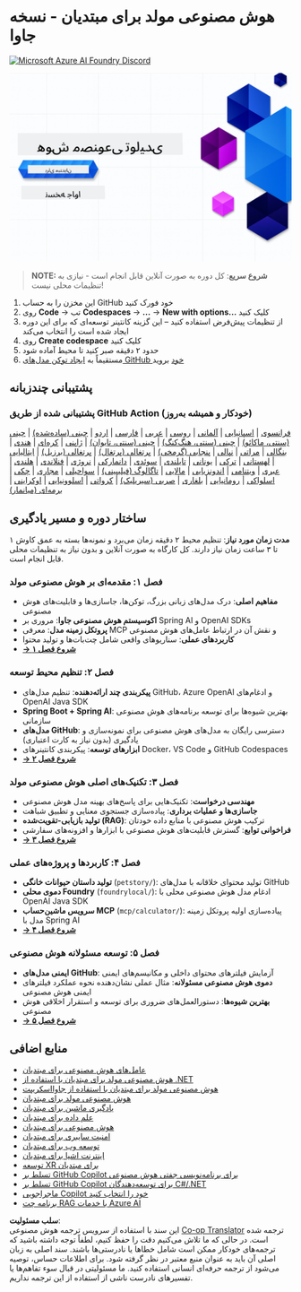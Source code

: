<!--
CO_OP_TRANSLATOR_METADATA:
{
  "original_hash": "0f080f1f2a635610b5f6eff5a58a9590",
  "translation_date": "2025-07-25T07:36:31+00:00",
  "source_file": "README.md",
  "language_code": "fa"
}
-->
# هوش مصنوعی مولد برای مبتدیان - نسخه جاوا
[![Microsoft Azure AI Foundry Discord](https://dcbadge.limes.pink/api/server/ByRwuEEgH4)](https://discord.com/invite/ByRwuEEgH4)

![Generative AI for Beginners - Java Edition](../../translated_images/beg-genai-series.61edc4a6b2cc54284fa2d70eda26dc0ca2669e26e49655b842ea799cd6e16d2a.fa.png)

> **NOTE: شروع سریع**: کل دوره به صورت آنلاین قابل انجام است - نیازی به تنظیمات محلی نیست!
1. این مخزن را به حساب GitHub خود فورک کنید
2. روی **Code** → تب **Codespaces** → **...** → **New with options...** کلیک کنید
3. از تنظیمات پیش‌فرض استفاده کنید – این گزینه کانتینر توسعه‌ای که برای این دوره ایجاد شده است را انتخاب می‌کند
4. روی **Create codespace** کلیک کنید
5. حدود ۲ دقیقه صبر کنید تا محیط آماده شود
6. مستقیماً به [ایجاد توکن مدل‌های GitHub خود](./02-SetupDevEnvironment/README.md#step-2-create-a-github-personal-access-token) بروید

## پشتیبانی چندزبانه

### پشتیبانی شده از طریق GitHub Action (خودکار و همیشه به‌روز)

[فرانسوی](../fr/README.md) | [اسپانیایی](../es/README.md) | [آلمانی](../de/README.md) | [روسی](../ru/README.md) | [عربی](../ar/README.md) | [فارسی](./README.md) | [اردو](../ur/README.md) | [چینی (ساده‌شده)](../zh/README.md) | [چینی (سنتی، ماکائو)](../mo/README.md) | [چینی (سنتی، هنگ‌کنگ)](../hk/README.md) | [چینی (سنتی، تایوان)](../tw/README.md) | [ژاپنی](../ja/README.md) | [کره‌ای](../ko/README.md) | [هندی](../hi/README.md) | [بنگالی](../bn/README.md) | [مراتی](../mr/README.md) | [نپالی](../ne/README.md) | [پنجابی (گرمخی)](../pa/README.md) | [پرتغالی (پرتغال)](../pt/README.md) | [پرتغالی (برزیل)](../br/README.md) | [ایتالیایی](../it/README.md) | [لهستانی](../pl/README.md) | [ترکی](../tr/README.md) | [یونانی](../el/README.md) | [تایلندی](../th/README.md) | [سوئدی](../sv/README.md) | [دانمارکی](../da/README.md) | [نروژی](../no/README.md) | [فنلاندی](../fi/README.md) | [هلندی](../nl/README.md) | [عبری](../he/README.md) | [ویتنامی](../vi/README.md) | [اندونزیایی](../id/README.md) | [مالایی](../ms/README.md) | [تاگالوگ (فیلیپینی)](../tl/README.md) | [سواحیلی](../sw/README.md) | [مجاری](../hu/README.md) | [چکی](../cs/README.md) | [اسلواکی](../sk/README.md) | [رومانیایی](../ro/README.md) | [بلغاری](../bg/README.md) | [صربی (سیریلیک)](../sr/README.md) | [کرواتی](../hr/README.md) | [اسلوونیایی](../sl/README.md) | [اوکراینی](../uk/README.md) | [برمه‌ای (میانمار)](../my/README.md)

## ساختار دوره و مسیر یادگیری

**مدت زمان مورد نیاز**: تنظیم محیط ۲ دقیقه زمان می‌برد و نمونه‌ها بسته به عمق کاوش ۱ تا ۳ ساعت زمان نیاز دارند. کل کارگاه به صورت آنلاین و بدون نیاز به تنظیمات محلی قابل انجام است.

### **فصل ۱: مقدمه‌ای بر هوش مصنوعی مولد**
- **مفاهیم اصلی**: درک مدل‌های زبانی بزرگ، توکن‌ها، جاسازی‌ها و قابلیت‌های هوش مصنوعی
- **اکوسیستم هوش مصنوعی جاوا**: مروری بر Spring AI و OpenAI SDKs
- **پروتکل زمینه مدل**: معرفی MCP و نقش آن در ارتباط عامل‌های هوش مصنوعی
- **کاربردهای عملی**: سناریوهای واقعی شامل چت‌بات‌ها و تولید محتوا
- **[→ شروع فصل ۱](./01-IntroToGenAI/README.md)**

### **فصل ۲: تنظیم محیط توسعه**
- **پیکربندی چند ارائه‌دهنده**: تنظیم مدل‌های GitHub، Azure OpenAI و ادغام‌های OpenAI Java SDK
- **Spring Boot + Spring AI**: بهترین شیوه‌ها برای توسعه برنامه‌های هوش مصنوعی سازمانی
- **مدل‌های GitHub**: دسترسی رایگان به مدل‌های هوش مصنوعی برای نمونه‌سازی و یادگیری (بدون نیاز به کارت اعتباری)
- **ابزارهای توسعه**: پیکربندی کانتینرهای Docker، VS Code و GitHub Codespaces
- **[→ شروع فصل ۲](./02-SetupDevEnvironment/README.md)**

### **فصل ۳: تکنیک‌های اصلی هوش مصنوعی مولد**
- **مهندسی درخواست**: تکنیک‌هایی برای پاسخ‌های بهینه مدل هوش مصنوعی
- **جاسازی‌ها و عملیات برداری**: پیاده‌سازی جستجوی معنایی و تطبیق شباهت
- **تولید بازیابی-تقویت‌شده (RAG)**: ترکیب هوش مصنوعی با منابع داده خودتان
- **فراخوانی توابع**: گسترش قابلیت‌های هوش مصنوعی با ابزارها و افزونه‌های سفارشی
- **[→ شروع فصل ۳](./03-CoreGenerativeAITechniques/README.md)**

### **فصل ۴: کاربردها و پروژه‌های عملی**
- **تولید داستان حیوانات خانگی** (`petstory/`): تولید محتوای خلاقانه با مدل‌های GitHub
- **دموی محلی Foundry** (`foundrylocal/`): ادغام مدل هوش مصنوعی محلی با OpenAI Java SDK
- **سرویس ماشین‌حساب MCP** (`mcp/calculator/`): پیاده‌سازی اولیه پروتکل زمینه مدل با Spring AI
- **[→ شروع فصل ۴](./04-PracticalSamples/README.md)**

### **فصل ۵: توسعه مسئولانه هوش مصنوعی**
- **ایمنی مدل‌های GitHub**: آزمایش فیلترهای محتوای داخلی و مکانیسم‌های ایمنی
- **دموی هوش مصنوعی مسئولانه**: مثال عملی نشان‌دهنده نحوه عملکرد فیلترهای ایمنی هوش مصنوعی
- **بهترین شیوه‌ها**: دستورالعمل‌های ضروری برای توسعه و استقرار اخلاقی هوش مصنوعی
- **[→ شروع فصل ۵](./05-ResponsibleGenAI/README.md)**

## منابع اضافی

- [عامل‌های هوش مصنوعی برای مبتدیان](https://github.com/microsoft/ai-agents-for-beginners)
- [هوش مصنوعی مولد برای مبتدیان با استفاده از .NET](https://github.com/microsoft/Generative-AI-for-beginners-dotnet)
- [هوش مصنوعی مولد برای مبتدیان با استفاده از جاوااسکریپت](https://github.com/microsoft/generative-ai-with-javascript)
- [هوش مصنوعی مولد برای مبتدیان](https://github.com/microsoft/generative-ai-for-beginners)
- [یادگیری ماشین برای مبتدیان](https://aka.ms/ml-beginners)
- [علم داده برای مبتدیان](https://aka.ms/datascience-beginners)
- [هوش مصنوعی برای مبتدیان](https://aka.ms/ai-beginners)
- [امنیت سایبری برای مبتدیان](https://github.com/microsoft/Security-101)
- [توسعه وب برای مبتدیان](https://aka.ms/webdev-beginners)
- [اینترنت اشیا برای مبتدیان](https://aka.ms/iot-beginners)
- [توسعه XR برای مبتدیان](https://github.com/microsoft/xr-development-for-beginners)
- [تسلط بر GitHub Copilot برای برنامه‌نویسی جفتی هوش مصنوعی](https://aka.ms/GitHubCopilotAI)
- [تسلط بر GitHub Copilot برای توسعه‌دهندگان C#/.NET](https://github.com/microsoft/mastering-github-copilot-for-dotnet-csharp-developers)
- [ماجراجویی Copilot خود را انتخاب کنید](https://github.com/microsoft/CopilotAdventures)
- [برنامه چت RAG با خدمات Azure AI](https://github.com/Azure-Samples/azure-search-openai-demo-java)

**سلب مسئولیت**:  
این سند با استفاده از سرویس ترجمه هوش مصنوعی [Co-op Translator](https://github.com/Azure/co-op-translator) ترجمه شده است. در حالی که ما تلاش می‌کنیم دقت را حفظ کنیم، لطفاً توجه داشته باشید که ترجمه‌های خودکار ممکن است شامل خطاها یا نادرستی‌ها باشند. سند اصلی به زبان اصلی آن باید به عنوان منبع معتبر در نظر گرفته شود. برای اطلاعات حساس، توصیه می‌شود از ترجمه حرفه‌ای انسانی استفاده کنید. ما مسئولیتی در قبال سوء تفاهم‌ها یا تفسیرهای نادرست ناشی از استفاده از این ترجمه نداریم.